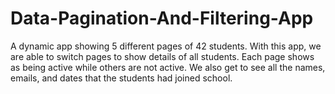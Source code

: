 # Data-Pagination-And-Filtering-App
 
 A dynamic app showing 5 different pages of 42 students. With this app, we are able to switch pages to show details of all students. Each page shows as being active while others are not active. We also get to see all the names, emails, and dates that the students had joined school.
